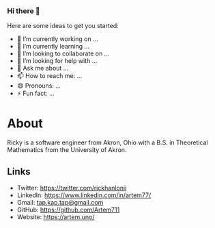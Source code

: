 ### Hi there 👋

 
Here are some ideas to get you started:

- 🔭 I’m currently working on ...
- 🌱 I’m currently learning ...
- 👯 I’m looking to collaborate on ...
- 🤔 I’m looking for help with ...
- 💬 Ask me about ...
- 📫 How to reach me: ...
- 😄 Pronouns: ...
- ⚡ Fun fact: ...
 
# About

Ricky is a software engineer from Akron, Ohio with a B.S. in Theoretical Mathematics from the University of Akron.

## Links
- Twitter: https://twitter.com/rickhanlonii
- LinkedIn: https://www.linkedin.com/in/artem77/
- Gmail: tap.kap.tap@gmail.com
- GitHub: https://github.com/Artem711
- Website: https://artem.uno/
